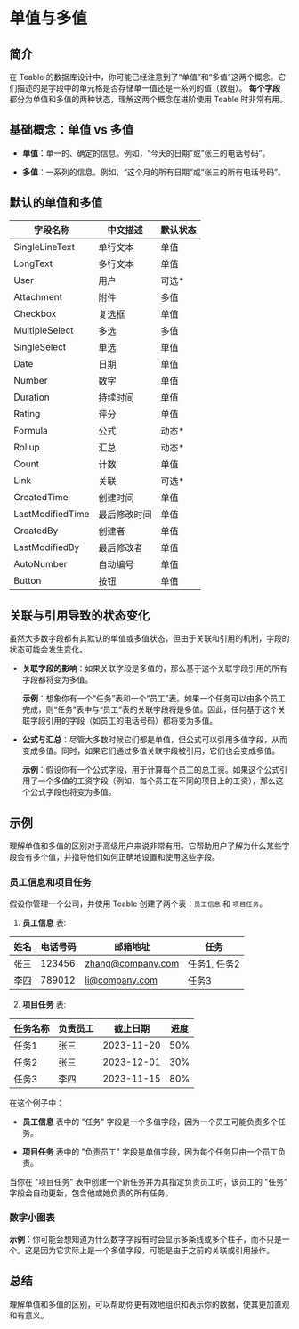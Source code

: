 # 单值与多值

## 简介
在 Teable 的数据库设计中，你可能已经注意到了“单值”和“多值”这两个概念。它们描述的是字段中的单元格是否存储单一值还是一系列的值（数组）。
**每个字段** 都分为单值和多值的两种状态，理解这两个概念在进阶使用 Teable 时非常有用。

## 基础概念：单值 vs 多值

- **单值**：单一的、确定的信息。例如，“今天的日期”或“张三的电话号码”。

- **多值**：一系列的信息。例如，“这个月的所有日期”或“张三的所有电话号码”。

## 默认的单值和多值

| 字段名称   | 中文描述    | 默认状态 |
|------------|------------|---------|
| SingleLineText | 单行文本 | 单值   |
| LongText       | 多行文本 | 单值   |
| User           | 用户     | 可选*  |
| Attachment     | 附件     | 多值   |
| Checkbox       | 复选框   | 单值   |
| MultipleSelect | 多选     | 多值   |
| SingleSelect   | 单选     | 单值   |
| Date           | 日期     | 单值   |
| Number         | 数字     | 单值   |
| Duration       | 持续时间 | 单值   |
| Rating         | 评分     | 单值   |
| Formula        | 公式     | 动态*  |
| Rollup         | 汇总     | 动态*  |
| Count          | 计数     | 单值   |
| Link           | 关联     | 可选*   |
| CreatedTime    | 创建时间 | 单值   |
| LastModifiedTime | 最后修改时间 | 单值 |
| CreatedBy      | 创建者   | 单值   |
| LastModifiedBy | 最后修改者 | 单值   |
| AutoNumber     | 自动编号 | 单值   |
| Button         | 按钮     | 单值   |

## 关联与引用导致的状态变化

虽然大多数字段都有其默认的单值或多值状态，但由于关联和引用的机制，字段的状态可能会发生变化。

- **关联字段的影响**：如果关联字段是多值的，那么基于这个关联字段引用的所有字段都将变为多值。

  **示例**：想象你有一个“任务”表和一个“员工”表。如果一个任务可以由多个员工完成，则“任务”表中与“员工”表的关联字段将是多值。因此，任何基于这个关联字段引用的字段（如员工的电话号码）都将变为多值。

- **公式与汇总**：尽管大多数时候它们都是单值，但公式可以引用多值字段，从而变成多值。同时，如果它们通过多值关联字段被引用，它们也会变成多值。

  **示例**：假设你有一个公式字段，用于计算每个员工的总工资。如果这个公式引用了一个多值的工资字段（例如，每个员工在不同的项目上的工资），那么这个公式字段也将变为多值。

## 示例

理解单值和多值的区别对于高级用户来说非常有用。它帮助用户了解为什么某些字段会有多个值，并指导他们如何正确地设置和使用这些字段。

### 员工信息和项目任务
假设你管理一个公司，并使用 Teable 创建了两个表：`员工信息` 和 `项目任务`。

1. **员工信息** 表:

| 姓名 | 电话号码 | 邮箱地址 | 任务 |
|------|---------|---------|-----|
| 张三 | 123456  | zhang@company.com | 任务1, 任务2 |
| 李四 | 789012  | li@company.com    | 任务3 |

2. **项目任务** 表:

| 任务名称 | 负责员工 | 截止日期 | 进度 |
|----------|---------|---------|------|
| 任务1    | 张三    | 2023-11-20 | 50% |
| 任务2    | 张三    | 2023-12-01 | 30% |
| 任务3    | 李四    | 2023-11-15 | 80% |

在这个例子中：

- **员工信息** 表中的 "任务" 字段是一个多值字段，因为一个员工可能负责多个任务。
  
- **项目任务** 表中的 "负责员工" 字段是单值字段，因为每个任务只由一个员工负责。

当你在 "项目任务" 表中创建一个新任务并为其指定负责员工时，该员工的 "任务" 字段会自动更新，包含他或她负责的所有任务。

### 数字小图表

**示例**：你可能会想知道为什么数字字段有时会显示多条线或多个柱子，而不只是一个。这是因为它实际上是一个多值字段，可能是由于之前的关联或引用操作。

## 总结
理解单值和多值的区别，可以帮助你更有效地组织和表示你的数据，使其更加直观和有意义。
